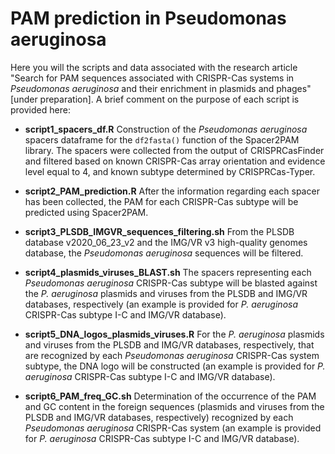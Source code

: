 # PAM prediction in Pseudomonas aeruginosa

Here you will the scripts and data associated with the research article "Search for PAM sequences associated with CRISPR-Cas systems in _Pseudomonas aeruginosa_ and their enrichment in plasmids and phages" [under preparation]. A brief comment on the purpose of each script is provided here:
- **script1_spacers_df.R**
Construction of the _Pseudomonas aeruginosa_ spacers dataframe for the `df2fasta()` function of the Spacer2PAM library. The spacers were collected from the output of CRISPRCasFinder and filtered based on known CRISPR-Cas array orientation and evidence level equal to 4, and known subtype determined by CRISPRCas-Typer.

- **script2_PAM_prediction.R**
After the information regarding each spacer has been collected, the PAM for each CRISPR-Cas subtype will be predicted using Spacer2PAM.

- **script3_PLSDB_IMGVR_sequences_filtering.sh**
From the PLSDB database v2020_06_23_v2 and the IMG/VR v3 high-quality genomes database, the _Pseudomonas aeruginosa_ sequences will be filtered.

- **script4_plasmids_viruses_BLAST.sh**
The spacers representing each _Pseudomonas aeruginosa_ CRISPR-Cas subtype will be blasted against the _P. aeruginosa_ plasmids and viruses from the PLSDB and IMG/VR databases, respectively (an example is provided for _P. aeruginosa_ CRISPR-Cas subtype I-C and IMG/VR database).

- **script5_DNA_logos_plasmids_viruses.R**
For the _P. aeruginosa_ plasmids and viruses from the PLSDB and IMG/VR databases, respectively, that are recognized by each _Pseudomonas aeruginosa_ CRISPR-Cas system subtype, the DNA logo will be constructed (an example is provided for _P. aeruginosa_ CRISPR-Cas subtype I-C and IMG/VR database).

- **script6_PAM_freq_GC.sh**
Determination of the occurrence of the PAM and GC content in the foreign sequences (plasmids and viruses from the PLSDB and IMG/VR databases, respectively) recognized by each _Pseudomonas aeruginosa_ CRISPR-Cas system (an example is provided for _P. aeruginosa_ CRISPR-Cas subtype I-C and IMG/VR database).
